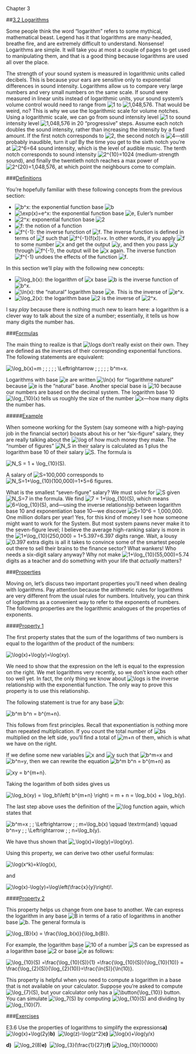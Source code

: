 Chapter 3    

##[3.2 Logarithms](part0003_split_002.md)

Some people think the word “logarithm” refers to some mythical, mathematical beast. Legend has it that logarithms are many-headed, breathe fire, and are extremely difficult to understand. Nonsense! Logarithms are simple. It will take you at most a couple of pages to get used to manipulating them, and that is a good thing because logarithms are used all over the place.

The strength of your sound system is measured in logarithmic units called decibels. This is because your ears are sensitive only to exponential differences in sound intensity. Logarithms allow us to compare very large numbers and very small numbers on the same scale. If sound were measured in linear units instead of logarithmic units, your sound system’s volume control would need to range from ![1](00211.jpeg) to ![1\,048\,576](00583.jpeg). That would be weird, no? This is why we use the logarithmic scale for volume notches. Using a logarithmic scale, we can go from sound intensity level ![1](00211.jpeg) to sound intensity level ![1\,048\,576](00583.jpeg) in 20 “progressive” steps. Assume each notch doubles the sound intensity, rather than increasing the intensity by a fixed amount. If the first notch corresponds to ![2](00103.jpeg), the second notch is ![4](00136.jpeg)—still probably inaudible, turn it up! By the time you get to the sixth notch you’re at ![2^6=64](00584.jpeg) sound intensity, which is the level of audible music. The tenth notch corresponds to sound intensity ![2^{10}=1024](00585.jpeg) (medium-strength sound), and finally the twentieth notch reaches a max power of ![2^{20}=1\,048\,576](00586.jpeg), at which point the neighbours come to complain.

###[Definitions](part0003_split_002.md)

You’re hopefully familiar with these following concepts from the previous section:

-   ![b^x](00500.jpeg): the exponential function base ![b](00074.jpeg)
-   ![\exp(x)=e^x](00502.jpeg): the exponential function base ![e](00236.jpeg), Euler’s number
-   ![2^x](00503.jpeg): exponential function base ![2](00103.jpeg)
-   ![f](00287.jpeg): the notion of a function
-   ![f^{-1}](00289.jpeg): the inverse function of ![f](00287.jpeg). The inverse function is defined in terms of ![f](00287.jpeg) such that ![f^{-1}(f(x))=x](00291.jpeg). In other words, if you apply ![f](00287.jpeg) to some number ![x](00015.jpeg) and get the output ![y](00018.jpeg), and then you pass ![y](00018.jpeg) through ![f^{-1}](00289.jpeg), the output will be ![x](00015.jpeg) again. The inverse function ![f^{-1}](00289.jpeg) undoes the effects of the function ![f](00287.jpeg).

In this section we’ll play with the following new concepts:

-   ![\log_b(x)](00587.jpeg): the logarithm of ![x](00015.jpeg) base ![b](00074.jpeg) is the inverse function of ![b^x](00500.jpeg).
-   ![\ln(x)](00588.jpeg): the “natural” logarithm base ![e](00236.jpeg). This is the inverse of ![e^x](00589.jpeg).
-   ![\log_2(x)](00590.jpeg): the logarithm base ![2](00103.jpeg) is the inverse of ![2^x](00503.jpeg).

I say _play_ because there is nothing much new to learn here: a logarithm is a clever way to talk about the size of a number; essentially, it tells us how many digits the number has.

###[Formulas](part0003_split_002.md)

The main thing to realize is that ![\log](00591.jpeg)s don’t really exist on their own. They are defined as the inverses of their corresponding exponential functions. The following statements are equivalent:

![\log_b(x)=m \; \; \; \; \;  \Leftrightarrow \; \; \; \; \; b^m=x.](00592.jpeg)

Logarithms with base ![e](00236.jpeg) are written ![\ln(x)](00588.jpeg) for “logarithme naturel” because ![e](00236.jpeg) is the “natural” base. Another special base is ![10](00246.jpeg) because our numbers are based on the decimal system. The logarithm base 10 ![\log_{10}(x)](00593.jpeg) tells us roughly the size of the number ![x](00015.jpeg)—how many digits the number has.

#####[Example](part0003_split_002.md)

When someone working for the System (say someone with a high-paying job in the financial sector) boasts about his or her “six-figure” salary, they are really talking about the ![\log](00591.jpeg) of how much money they make. The “number of figures” ![N_S](00594.jpeg) in their salary is calculated as 1 plus the logarithm base 10 of their salary ![S](00595.jpeg). The formula is

![N_S = 1 + \log_{10}(S).](00596.jpeg)

A salary of ![S=100\,000](00597.jpeg) corresponds to ![N_S=1+\log_{10}(100\,000)=1+5=6](00598.jpeg) figures.

What is the smallest “seven-figure” salary? We must solve for ![S](00595.jpeg) given ![N_S=7](00599.jpeg) in the formula. We find ![7 = 1+\log_{10}(S)](00600.jpeg), which means ![6=\log_{10}(S)](00601.jpeg), and—using the inverse relationship between logarithm base 10 and exponentiation base 10—we discover ![S=10^6 = 1\,000\,000](00602.jpeg). One million dollars per year! Yes, for this kind of money I see how someone might want to work for the System. But most system pawns never make it to the seven-figure level; I believe the average high-ranking salary is more in the ![1+\log_{10}(250\,000) =  1+5.397=6.397](00603.jpeg) digits range. Wait, a lousy ![0.397](00604.jpeg) extra digits is all it takes to convince some of the smartest people out there to sell their brains to the finance sector? What wankers! Who needs a six-digit salary anyway? Why not make ![1+\log_{10}(55\,000)=5.74](00605.jpeg) digits as a teacher and do something with your life that _actually_ matters?

###[Properties](part0003_split_002.md)

Moving on, let’s discuss two important properties you’ll need when dealing with logarithms. Pay attention because the arithmetic rules for logarithms are very different from the usual rules for numbers. Intuitively, you can think of logarithms as a convenient way to refer to the exponents of numbers. The following properties are the logarithmic analogues of the properties of exponents.

####[Property 1](part0003_split_002.md)

The first property states that the sum of the logarithms of two numbers is equal to the logarithm of the product of the numbers:

![\log(x)+\log(y)=\log(xy).](00606.jpeg)

We need to show that the expression on the left is equal to the expression on the right. We met logarithms very recently, so we don’t know each other too well yet. In fact, the only thing we know about ![\log](00591.jpeg)s is the inverse relationship with the exponential function. The only way to prove this property is to use this relationship.

The following statement is true for any base ![b](00074.jpeg):

![b^m b^n = b^{m+n}.](00607.jpeg)

This follows from first principles. Recall that exponentiation is nothing more than repeated multiplication. If you count the total number of ![b](00074.jpeg)s multiplied on the left side, you’ll find a total of ![m+n](00608.jpeg) of them, which is what we have on the right.

If we define some new variables ![x](00015.jpeg) and ![y](00018.jpeg) such that ![b^m=x](00609.jpeg) and ![b^n=y](00610.jpeg), then we can rewrite the equation ![b^m b^n = b^{m+n}](00611.jpeg) as

![xy = b^{m+n}.](00612.jpeg)

Taking the logarithm of both sides gives us

![\log_b(xy) = \log_b\!\left(  b^{m+n} \right) = m + n = \log_b(x) + \log_b(y).](00613.jpeg)

The last step above uses the definition of the ![\log](00591.jpeg) function again, which states that

![b^m=x \; \; \Leftrightarrow \; \; m=\log_b(x)       \qquad \textrm{and}  \qquad      b^n=y \; \; \Leftrightarrow \; \; n=\log_b(y).](00614.jpeg)

We have thus shown that ![\,\log(x)+\log(y)=\log(xy)](00615.jpeg).

Using this property, we can derive two other useful formulas:

![\log(x^k)=k\log(x),](00616.jpeg)

and

![\log(x)-\log(y)=\log\left(\frac{x}{y}\right)\!.](00617.jpeg)

####[Property 2](part0003_split_002.md)

This property helps us change from one base to another. We can express the logarithm in any base ![B](00409.jpeg) in terms of a ratio of logarithms in another base ![b](00074.jpeg). The general formula is

![\log_{B}(x) =  \frac{\log_b(x)}{\log_b(B)}.](00618.jpeg)

For example, the logarithm base ![10](00246.jpeg) of a number ![S](00595.jpeg) can be expressed as a logarithm base ![2](00103.jpeg) or base ![e](00236.jpeg) as follows:

![\log_{10}(S)      =\frac{\log_{10}(S)}{1}     =\frac{\log_{10}(S)}{\log_{10}(10)}      = \frac{\log_{2}(S)}{\log_{2}(10)}=\frac{\ln(S)}{\ln(10)}.](00619.jpeg)

This property is helpful when you need to compute a logarithm in a base that is not available on your calculator. Suppose you’re asked to compute ![\log_{7}(S)](00620.jpeg), but your calculator only has a ![\button{\log_{10}}](00621.jpeg) button. You can simulate ![\log_7(S)](00620.jpeg) by computing ![\log_{10}(S)](00622.jpeg) and dividing by ![\log_{10}(7)](00623.jpeg).

###[Exercises](part0003_split_002.md)

E3.6 Use the properties of logarithms to simplify the expressions**a)**  ![\log(x)+\log(2y)](00624.jpeg)**b)**  ![\log(z)-\log(z^2)](00625.jpeg)**c)** ![\log(x)+\log(y/x)](00626.jpeg) 

**d)**  ![\log_2(8)](00627.jpeg)**e)**  ![\log_{3}(\frac{1}{27})](00628.jpeg)**f)** ![\log_{10}(10000)](00629.jpeg)
